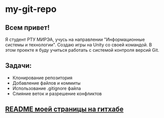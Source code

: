 # my-git-repo
## Всем привет! 
Я студент РТУ МИРЭА, учусь на направлении "Информационные системы и технологии". Создаю игры на Unity со своей командой. В этом проекте я буду учиться работать с системой контроля версий Git.
## Задачи:

* Клонирование репозитория
* Добавление файлов и коммиты
* Использование .gitignore файла
* Слияние веток и разрешение конфликтов

## <a href="https://github.com/Gribnoi17/Gribnoi17">README моей страницы на гитхабе</a>

